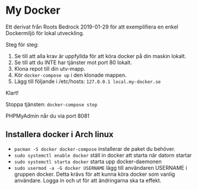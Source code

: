 # My Docker

Ett derivat från Roots Bedrock 2019-01-29 för att exemplifiera en enkel Dockermiljö för lokal utveckling.

Steg för steg:

1. Se till att alla krav är uppfyllda för att köra docker på din maskin lokalt.
1. Se till att du INTE har tjänster mot port 80 lokalt.
1. Klona repot till din utv-mapp.
1. Kör `docker-compose up` i den klonade mappen.
1. Lägg till följande i /etc/hosts: `127.0.0.1 local.my-docker.se`

Klart!
 
Stoppa tjänsten:
`docker-compose stop`

PHPMyAdmin når du via port 8081

## Installera docker i Arch linux
* `pacman -S docker docker-compose` installerar de paket du behöver. 
* `sudo systemctl enable docker` ställ in docker att starta när datorn startar
* `sudo systemctl starta docker` starta upp docker-daemonen
* `sudo usermod -a -G docker USERNAME` lägg till användaren USERNAME i gruppen docker. Detta krävs för att kunna köra docker som vanlig användare. Logga in och ut för att ändringarna ska ta effekt. 
